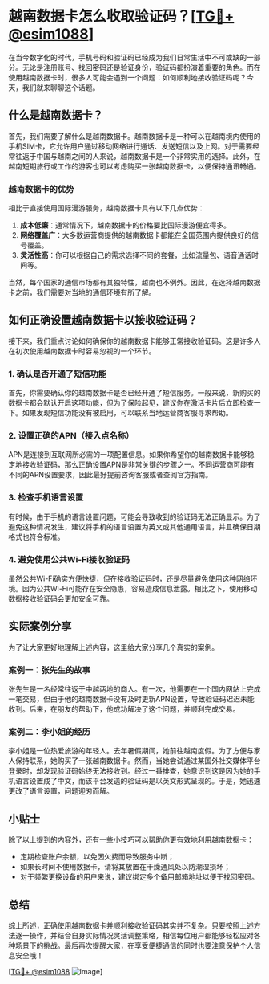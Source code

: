 # 越南数据卡怎么收取验证码？[[TG💪+ @esim1088](https://t.me/s/esim1088)]

在当今数字化的时代，手机号码和验证码已经成为我们日常生活中不可或缺的一部分。无论是注册账号、找回密码还是验证身份，验证码都扮演着重要的角色。而在使用越南数据卡时，很多人可能会遇到一个问题：如何顺利地接收验证码呢？今天，我们就来聊聊这个话题。

## 什么是越南数据卡？

首先，我们需要了解什么是越南数据卡。越南数据卡是一种可以在越南境内使用的手机SIM卡，它允许用户通过移动网络进行通话、发送短信以及上网。对于需要经常往返于中国与越南之间的人来说，越南数据卡是一个非常实用的选择。此外，在越南短期旅行或工作的游客也可以考虑购买一张越南数据卡，以便保持通讯畅通。

### 越南数据卡的优势

相比于直接使用国际漫游服务，越南数据卡具有以下几点优势：

1. **成本低廉**：通常情况下，越南数据卡的价格要比国际漫游便宜得多。
2. **网络覆盖广**：大多数运营商提供的越南数据卡都能在全国范围内提供良好的信号覆盖。
3. **灵活性高**：你可以根据自己的需求选择不同的套餐，比如流量包、语音通话时间等。

当然，每个国家的通信市场都有其独特性，越南也不例外。因此，在选择越南数据卡之前，我们需要对当地的通信环境有所了解。

## 如何正确设置越南数据卡以接收验证码？

接下来，我们重点讨论如何确保你的越南数据卡能够正常接收验证码。这是许多人在初次使用越南数据卡时容易忽视的一个环节。

### 1. 确认是否开通了短信功能

首先，你需要确认你的越南数据卡是否已经开通了短信服务。一般来说，新购买的数据卡都会默认开启这项功能，但为了保险起见，建议你在激活卡片后立即检查一下。如果发现短信功能没有被启用，可以联系当地运营商客服寻求帮助。

### 2. 设置正确的APN（接入点名称）

APN是连接到互联网所必需的一项配置信息。如果你希望你的越南数据卡能够稳定地接收验证码，那么正确设置APN是非常关键的步骤之一。不同运营商可能有不同的APN设置要求，因此最好提前咨询客服或者查阅官方指南。

### 3. 检查手机语言设置

有时候，由于手机的语言设置问题，可能会导致收到的验证码无法正确显示。为了避免这种情况发生，建议将手机的语言设置为英文或其他通用语言，并且确保日期格式也符合标准。

### 4. 避免使用公共Wi-Fi接收验证码

虽然公共Wi-Fi确实方便快捷，但在接收验证码时，还是尽量避免使用这种网络环境。因为公共Wi-Fi可能存在安全隐患，容易造成信息泄露。相比之下，使用移动数据接收验证码会更加安全可靠。

## 实际案例分享

为了让大家更好地理解上述内容，这里给大家分享几个真实的案例。

### 案例一：张先生的故事

张先生是一名经常往返于中越两地的商人。有一次，他需要在一个国内网站上完成一笔交易，但由于他的越南数据卡没有及时更新APN设置，导致验证码迟迟未能收到。后来，在朋友的帮助下，他成功解决了这个问题，并顺利完成交易。

### 案例二：李小姐的经历

李小姐是一位热爱旅游的年轻人。去年暑假期间，她前往越南度假。为了方便与家人保持联系，她购买了一张越南数据卡。然而，当她尝试通过某国外社交媒体平台登录时，却发现验证码始终无法接收到。经过一番排查，她意识到这是因为她的手机语言设置成了中文，而该平台发送的验证码是以英文形式呈现的。于是，她迅速更改了语言设置，问题迎刃而解。

## 小贴士

除了以上提到的内容外，还有一些小技巧可以帮助你更有效地利用越南数据卡：

- 定期检查账户余额，以免因欠费而导致服务中断；
- 如果长时间不使用数据卡，请将其放置在干燥通风处以防潮湿损坏；
- 对于频繁更换设备的用户来说，建议绑定多个备用邮箱地址以便于找回密码。

## 总结

综上所述，正确使用越南数据卡并顺利接收验证码其实并不复杂。只要按照上述方法逐一操作，并结合自身实际情况灵活调整策略，相信每位用户都能够轻松应对各种场景下的挑战。最后再次提醒大家，在享受便捷通信的同时也要注意保护个人信息安全哦！

[[TG💪+ @esim1088](https://t.me/s/esim1088) ![Image](https://i.postimg.cc/4NQfJmqS/Snipaste-2025-05-13-00-14-12.png)]